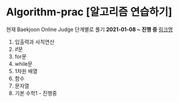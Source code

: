 Algorithm-prac [알고리즘 연습하기]
===================================

현재 Baekjoon Online Judge 단계별로 풀기    **2021-01-08 ~ 진행 중**
[링크명](https://www.acmicpc.net/ "Baekjoon Online Judge")

1. 입출력과 사칙연산
1. if문
1. for문
1. while문
1. 1차원 배열
1. 함수
1. 문자열
1. 기본 수학1 - 진행중



